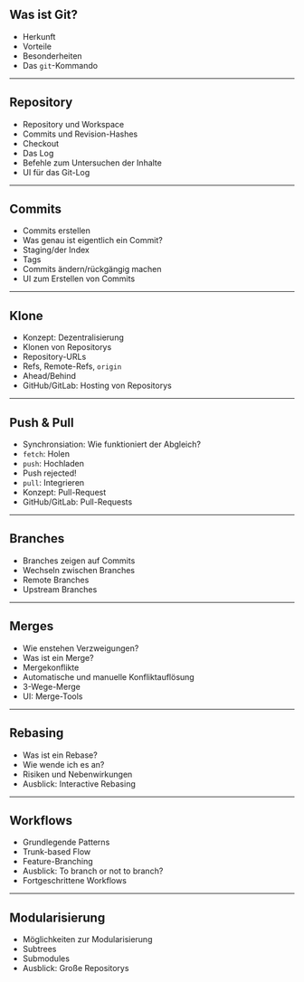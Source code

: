 ## Was ist Git?

 * Herkunft
 * Vorteile
 * Besonderheiten
 * Das `git`-Kommando

---

## Repository

 * Repository und Workspace 
 * Commits und Revision-Hashes
 * Checkout
 * Das Log
 * Befehle zum Untersuchen der Inhalte
 * UI für das Git-Log

---


## Commits

 * Commits erstellen
 * Was genau ist eigentlich ein Commit?  
 * Staging/der Index
 * Tags
 * Commits ändern/rückgängig machen
 * UI zum Erstellen von Commits


---


## Klone

 * Konzept: Dezentralisierung
 * Klonen von Repositorys
 * Repository-URLs
 * Refs, Remote-Refs, `origin`
 * Ahead/Behind
 * GitHub/GitLab: Hosting von Repositorys


---


## Push & Pull

 * Synchronsiation: Wie funktioniert der Abgleich?
 * `fetch`: Holen
 * `push`: Hochladen
 * Push rejected!
 * `pull`: Integrieren
 * Konzept: Pull-Request
 * GitHub/GitLab: Pull-Requests


---


## Branches

 * Branches zeigen auf Commits
 * Wechseln zwischen Branches
 * Remote Branches
 * Upstream Branches


---


## Merges

 * Wie enstehen Verzweigungen?
 * Was ist ein Merge?
 * Mergekonflikte
 * Automatische und manuelle Konfliktauflösung
 * 3-Wege-Merge
 * UI: Merge-Tools



---

## Rebasing

 * Was ist ein Rebase?
 * Wie wende ich es an?
 * Risiken und Nebenwirkungen
 * Ausblick: Interactive Rebasing


---


## Workflows

 * Grundlegende Patterns
 * Trunk-based Flow
 * Feature-Branching
 * Ausblick: To branch or not to branch?
 * Fortgeschrittene Workflows


---


## Modularisierung

 * Möglichkeiten zur Modularisierung
 * Subtrees
 * Submodules
 * Ausblick: Große Repositorys


